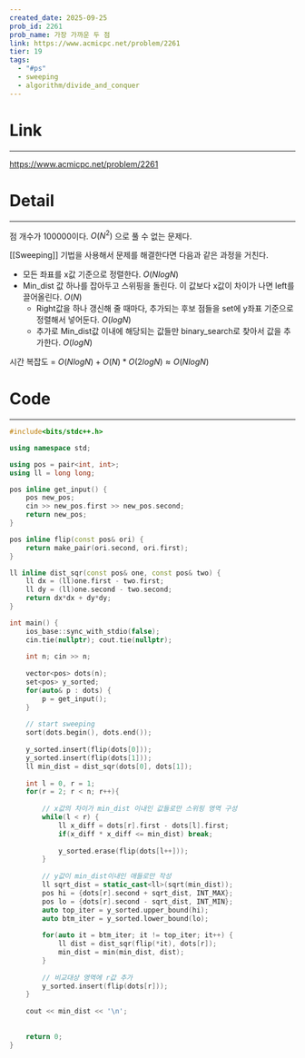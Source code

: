 ```yaml
---
created_date: 2025-09-25
prob_id: 2261
prob_name: 가장 가까운 두 점
link: https://www.acmicpc.net/problem/2261
tier: 19
tags:
  - "#ps"
  - sweeping
  - algorithm/divide_and_conquer
---
```

# Link
---
https://www.acmicpc.net/problem/2261

# Detail
---
점 개수가 100000이다. $O(N^2)$ 으로 풀 수 없는 문제다.

[[Sweeping]] 기법을 사용해서 문제를 해결한다면 다음과 같은 과정을 거친다.
- 모든 좌표를 x값 기준으로 정렬한다. $O(N log{N})$
- Min_dist 값 하나를 잡아두고 스위핑을 돌린다. 이 값보다 x값이 차이가 나면 left를 끌어올린다. $O(N)$
	- Right값을 하나 갱신해 줄 때마다, 추가되는 후보 점들을 set에 y좌표 기준으로 정렬해서 넣어둔다. $O(log N)$
	- 추가로 Min_dist값 이내에 해당되는 값들만 binary_search로 찾아서 값을 추가한다. $O(logN)$

시간 복잡도 = $O(NlogN) + O(N) * O(2logN) \approx O(NlogN)$


# Code
---
```cpp
#include<bits/stdc++.h>

using namespace std;

using pos = pair<int, int>;
using ll = long long;

pos inline get_input() {
    pos new_pos;
    cin >> new_pos.first >> new_pos.second;
    return new_pos;
}

pos inline flip(const pos& ori) {
    return make_pair(ori.second, ori.first);
}

ll inline dist_sqr(const pos& one, const pos& two) {
    ll dx = (ll)one.first - two.first;
    ll dy = (ll)one.second - two.second;
    return dx*dx + dy*dy;
}

int main() {
    ios_base::sync_with_stdio(false);
    cin.tie(nullptr); cout.tie(nullptr);
    
    int n; cin >> n;
    
    vector<pos> dots(n);
    set<pos> y_sorted;
    for(auto& p : dots) {
        p = get_input();
    }
       
    // start sweeping
    sort(dots.begin(), dots.end());
    
    y_sorted.insert(flip(dots[0]));
    y_sorted.insert(flip(dots[1]));
    ll min_dist = dist_sqr(dots[0], dots[1]);
    
    int l = 0, r = 1;
    for(r = 2; r < n; r++){
        
        // x값의 차이가 min_dist 이내인 값들로만 스위핑 영역 구성
        while(l < r) {
            ll x_diff = dots[r].first - dots[l].first;
            if(x_diff * x_diff <= min_dist) break;
            
            y_sorted.erase(flip(dots[l++]));
        }
        
        // y값이 min_dist이내인 애들로만 작성
        ll sqrt_dist = static_cast<ll>(sqrt(min_dist));
        pos hi = {dots[r].second + sqrt_dist, INT_MAX};
        pos lo = {dots[r].second - sqrt_dist, INT_MIN};
        auto top_iter = y_sorted.upper_bound(hi);
        auto btm_iter = y_sorted.lower_bound(lo);
        
        for(auto it = btm_iter; it != top_iter; it++) {
            ll dist = dist_sqr(flip(*it), dots[r]);
            min_dist = min(min_dist, dist);
        }
        
        // 비교대상 영역에 r값 추가
        y_sorted.insert(flip(dots[r]));
    }
    
    cout << min_dist << '\n';
    
    
    return 0;
}
```
